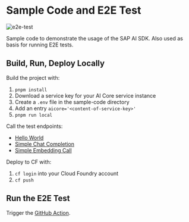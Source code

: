 # Sample Code and E2E Test

![e2e-test](https://github.com/SAP/ai-sdk-js/actions/workflows/e2e-test.yaml/badge.svg)

Sample code to demonstrate the usage of the SAP AI SDK.
Also used as basis for running E2E tests.

## Build, Run, Deploy Locally

Build the project with:

1. `pnpm install`
2. Download a service key for your AI Core service instance
3. Create a `.env` file in the sample-code directory
4. Add an entry `aicore='<content-of-service-key>'`
5. `pnpm run local`

Call the test endpoints:

- [Hello World](localhost:8080/)
- [Simple Chat Completion](localhost:8080/llm)
- [Simple Embedding Call](localhost:8080/embedding)

Deploy to CF with:

1. `cf login` into your Cloud Foundry account
2. `cf push`

## Run the E2E Test

Trigger the [GitHub Action](https://github.com/SAP/ai-sdk-js/actions/workflows/e2e-test.yml).
